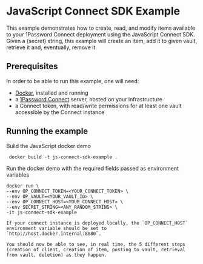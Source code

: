 # JavaScript Connect SDK Example

This example demonstrates how to create, read, and modify items available to your 1Password Connect deployment using the JavaScript Connect SDK.
Given a (secret) string, this example will create an item, add it to given vault, retrieve it and, eventually, remove it.

## Prerequisites

In order to be able to run this example, one will need:

* [Docker](https://docs.docker.com/install/), installed and running
* a [1Password Connect](https://support.1password.com/secrets-automation/#step-2-deploy-a-1password-connect-server) server, hosted on your infrastructure
* a Connect token, with read/write permissions for at least one vault accessible by the Connect instance


## Running the example

Build the JavaScript docker demo
```
 docker build -t js-connect-sdk-example .
```

Run the docker demo with the required fields passed as environment variables
```
docker run \
--env OP_CONNECT_TOKEN=<YOUR_CONNECT_TOKEN> \
--env OP_VAULT=<YOUR_VAULT_ID> \
--env OP_CONNECT_HOST=<YOUR_CONNECT_HOST> \ 
--env SECRET_STRING=<ANY_RANDOM_STRING> \
-it js-connect-sdk-example

If your connect instance is deployed locally, the `OP_CONNECT_HOST` environment variable should be set to `http://host.docker.internal:8080`.

You should now be able to see, in real time, the 5 different steps (creation of client, creation of item, posting to vault, retrieval from vault, deletion) as they happen.
